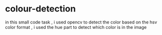 # colour-detection


in this small code task , i used opencv to detect the color based on the hsv color format , i used the hue part to detect which color is in the image 
